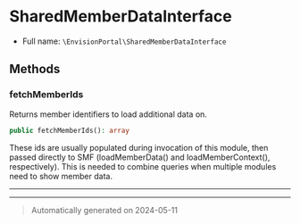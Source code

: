 # SharedMemberDataInterface





* Full name: `\EnvisionPortal\SharedMemberDataInterface`



## Methods


### fetchMemberIds

Returns member identifiers to load additional data on.

```php
public fetchMemberIds(): array
```

These ids are usually populated during invocation of this
module, then passed directly to SMF (loadMemberData() and
loadMemberContext(), respectively).  This is needed to combine
queries when multiple modules need to show member data.










***


***
> Automatically generated on 2024-05-11
